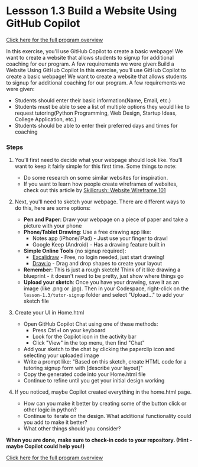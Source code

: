 # Lessson 1.3 Build a Website Using GitHub Copilot

[Click here for the full program overview](https://bsmp-coders.github.io/#/2025/intermediate/lesson_summary)

In this exercise, you'll use GitHub Copilot to create a basic webpage! We want to create a website that allows students to signup for additional coaching for our program. A few requirements we were given:Build a Website Using GitHub Copilot
In this exercise, you’ll use GitHub Copilot to create a basic webpage! We want to create a website that allows students to signup for additional coaching for our program. A few requirements we were given:

- Students should enter their basic information(Name, Email, etc.)
- Students must be able to see a list of multiple options they would like to request tutoring(Python Programming, Web Design, Startup Ideas, College Application, etc.)
- Students should be able to enter their preferred days and times for coaching

### Steps
1. You’ll first need to decide what your webpage should look like. You’ll want to keep it fairly simple for this first time. Some things to note:
    - Do some research on some similar websites for inspiration.
    - If you want to learn how people create wireframes of websites, check out this article by [Skillcrush: Website Wireframe 101](https://skillcrush.com/blog/website-wireframe/)


2. Next, you'll need to sketch your webpage. There are different ways to do this, here are some options:
    - **Pen and Paper**: Draw your webpage on a piece of paper and take a picture with your phone
    - **Phone/Tablet Drawing**: Use a free drawing app like:
      - Notes app (iPhone/iPad) - Just use your finger to draw!
      - Google Keep (Android) - Has a drawing feature built in
    - **Simple Online Tools** (no signup required):
      - [Excalidraw](https://excalidraw.com/) - Free, no login needed, just start drawing!
      - [Draw.io](https://app.diagrams.net/) - Drag and drop shapes to create your layout
    - **Remember**: This is just a rough sketch! Think of it like drawing a blueprint - it doesn't need to be pretty, just show where things go
    - **Upload your sketch**: Once you have your drawing, save it as an image (like .png or .jpg). Then in your Codespace, right-click on the `lesson-1.3/tutor-signup` folder and select "Upload..." to add your sketch file

3.  Create your UI in Home.html
    - Open GitHub Copilot Chat using one of these methods:
      - Press Ctrl+I on your keyboard
      - Look for the Copilot icon in the activity bar
      - Click "View" in the top menu, then find "Chat"
    - Add your sketch to the chat by clicking the paperclip icon and selecting your uploaded image
    - Write a prompt like: "Based on this sketch, create HTML code for a tutoring signup form with [describe your layout]"
    - Copy the generated code into your Home.html file
    - Continue to refine until you get your initial design working

4.  If you noticed, maybe Copilot created everything in the home.html page.  
    - How can you make it better by creating some of the button click or other logic in python?
    - Continue to iterate on the design.  What additional functionality could you add to make it better?
    - What other things should you consider?

**When you are done, make sure to check-in code to your repository. (Hint - maybe Copilot could help you!)**

[Click here for the full program overview](https://bsmp-coders.github.io/#/2025/intermediate/lesson_summary)